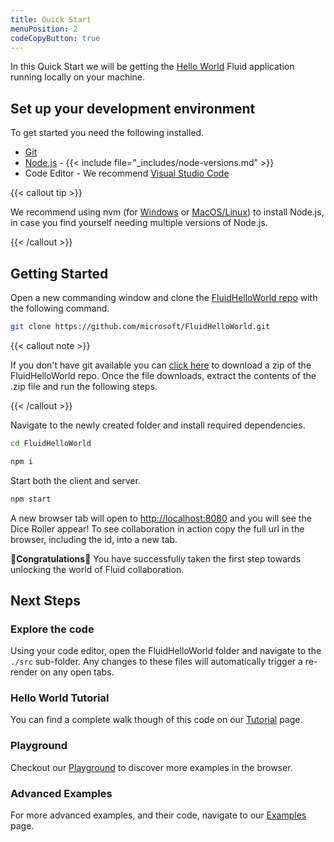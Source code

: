 ```yaml
---
title: Quick Start
menuPosition: 2
codeCopyButton: true
---
```


In this Quick Start we will be getting the [Hello World](https://github.com/microsoft/FluidHelloWorld) Fluid application
running locally on your machine.

## Set up your development environment

To get started you need the following installed.

- [Git](https://git-scm.com/downloads)
- [Node.js](https://nodejs.org/en/download) - {{< include file="_includes/node-versions.md" >}}
- Code Editor - We recommend [Visual Studio Code](https://code.visualstudio.com/)

{{< callout tip >}}

We recommend using nvm (for [Windows](https://github.com/coreybutler/nvm-windows) or
[MacOS/Linux](https://github.com/nvm-sh/nvm)) to install Node.js, in case you find yourself needing multiple
versions of Node.js.

{{< /callout >}}

## Getting Started

Open a new commanding window and clone the [FluidHelloWorld repo](https://github.com/microsoft/FluidHelloWorld) with the
following command.

```bash
git clone https://github.com/microsoft/FluidHelloWorld.git
```

{{< callout note >}}

If you don't have git available you can [click here](https://github.com/microsoft/FluidHelloWorld/archive/main.zip) to
download a zip of the FluidHelloWorld repo. Once the file downloads, extract the contents of the .zip file and run the
following steps.

{{< /callout >}}

Navigate to the newly created folder and install required dependencies.

```bash
cd FluidHelloWorld
```

```bash
npm i
```

Start both the client and server.

```bash
npm start
```

A new browser tab will open to [http://localhost:8080](http://localhost:8080) and you will see the Dice Roller appear!
To see collaboration in action copy the full url in the browser, including the id, into a new tab.

🥳**Congratulations**🎉 You have successfully taken the first step towards unlocking the world of Fluid collaboration.

## Next Steps

### Explore the code

Using your code editor, open the FluidHelloWorld folder and navigate to the `./src` sub-folder. Any changes to these files will
automatically trigger a re-render on any open tabs.

### Hello World Tutorial

You can find a complete walk though of this code on our [Tutorial](./tutorial.md) page.

### Playground

Checkout our [Playground](/playground) to discover more examples in the browser.

### Advanced Examples

For more advanced examples, and their code, navigate to our [Examples](./examples.md) page.
